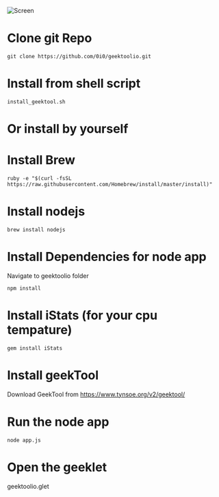 ![Screen](https://i.imgur.com/X3bfpSu.png)



# Clone git Repo

    git clone https://github.com/0i0/geektoolio.git

# Install from shell script

	install_geektool.sh

# Or install by yourself

# Install Brew
		
    ruby -e "$(curl -fsSL https://raw.githubusercontent.com/Homebrew/install/master/install)"

# Install nodejs

    brew install nodejs

# Install Dependencies for node app

Navigate to geektoolio folder

    npm install

# Install iStats (for your cpu tempature)
	
    gem install iStats

# Install geekTool

Download GeekTool from https://www.tynsoe.org/v2/geektool/

# Run the node app

	node app.js

# Open the geeklet

geektoolio.glet
